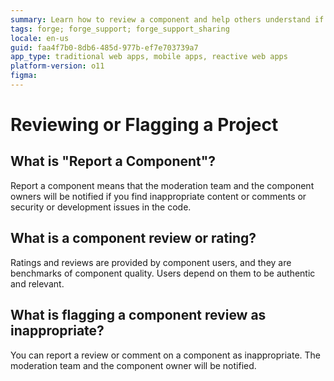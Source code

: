 ```yaml
---
summary: Learn how to review a component and help others understand if it is relevant.
tags: forge; forge_support; forge_support_sharing
locale: en-us
guid: faa4f7b0-8db6-485d-977b-ef7e703739a7
app_type: traditional web apps, mobile apps, reactive web apps
platform-version: o11
figma:
---
```


# Reviewing or Flagging a Project

## What is "Report a Component"?

Report a component means that the moderation team and the component owners will be notified if you find inappropriate content or comments or security or development issues in the code.

## What is a component review or rating?

Ratings and reviews are provided by component users, and they are benchmarks of component quality. Users depend on them to be authentic and relevant.

## What is flagging a component review as inappropriate?

You can report a review or comment on a component as inappropriate. The moderation team and the component owner will be notified.

